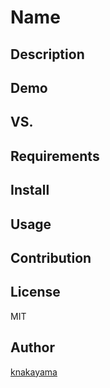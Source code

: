 Name
====

## Description

## Demo

## VS.

## Requirements

## Install

## Usage

## Contribution

## License

MIT

## Author

[knakayama](https://github.com/knakayama)
